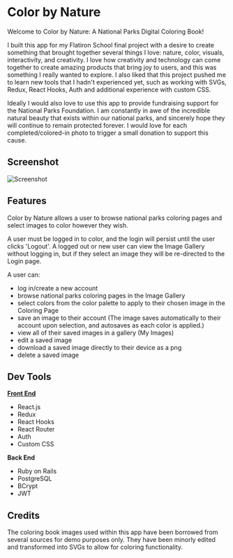 # Color by Nature

Welcome to Color by Nature: A National Parks Digital Coloring Book!

I built this app for my Flatiron School final project with a desire to create something that brought together several things I love: nature, color, visuals, interactivity, and creativity. I love how creativity and technology can come together to create amazing products that bring joy to users, and this was something I really wanted to explore. I also liked that this project pushed me to learn new tools that I hadn't experienced yet, such as working with SVGs, Redux, React Hooks, Auth and additional experience with custom CSS. 

Ideally I would also love to use this app to provide fundraising support for the National Parks Foundation. I am constantly in awe of the incredible natural beauty that exists within our national parks, and sincerely hope they will continue to remain protected forever. I would love for each completed/colored-in photo to trigger a small donation to support this cause.

 
## Screenshot
![Screenshot](./coloring_book_frontend/readme-screenshot.png)


## Features

Color by Nature allows a user to browse national parks coloring pages and select images to color however they wish. 

A user must be logged in to color, and the login will persist until the user clicks 'Logout'. A logged out or new user can view the Image Gallery without logging in, but if they select an image they will be re-directed to the Login page.

A user can:

* log in/create a new account
* browse national parks coloring pages in the Image Gallery
* select colors from the color palette to apply to their chosen image in the Coloring Page
* save an image to their account (The image saves automatically to their account upon selection, and autosaves as each color is applied.)
* view all of their saved images in a gallery (My Images)
* edit a saved image
* download a saved image directly to their device as a png
* delete a saved image


## Dev Tools

[**Front End**](https://github.com/hylobates-lar/coloring_book_frontend)

* React.js
* Redux
* React Hooks
* React Router
* Auth
* Custom CSS


**Back End**

* Ruby on Rails
* PostgreSQL
* BCrypt
* JWT


## Credits

The coloring book images used within this app have been borrowed from several sources for demo purposes only. They have been minorly edited and transformed into SVGs to allow for coloring functionality.

